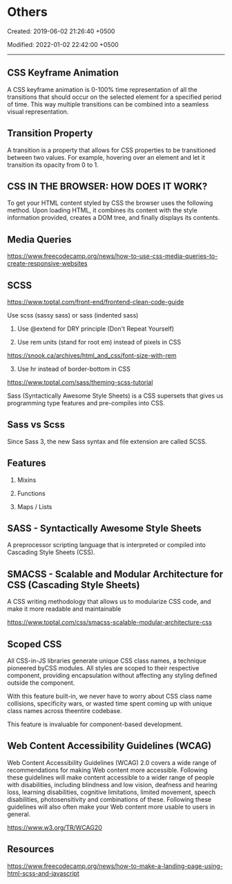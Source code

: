 # Others

Created: 2019-06-02 21:26:40 +0500

Modified: 2022-01-02 22:42:00 +0500

---

## CSS Keyframe Animation

A CSS keyframe animation is 0-100% time representation of all the transitions that should occur on the selected element for a specified period of time. This way multiple transitions can be combined into a seamless visual representation.

## Transition Property

A transition is a property that allows for CSS properties to be transitioned between two values. For example, hovering over an element and let it transition its opacity from 0 to 1.

## CSS IN THE BROWSER: HOW DOES IT WORK?

To get your HTML content styled by CSS the browser uses the following method. Upon loading HTML, it combines its content with the style information provided, creates a DOM tree, and finally displays its contents.

## Media Queries

<https://www.freecodecamp.org/news/how-to-use-css-media-queries-to-create-responsive-websites>

## SCSS

<https://www.toptal.com/front-end/frontend-clean-code-guide>

Use scss (sassy sass) or sass (indented sass)

1. Use @extend for DRY principle (Don't Repeat Yourself)

2. Use rem units (stand for root em) instead of pixels in CSS

<https://snook.ca/archives/html_and_css/font-size-with-rem>

3. Use hr instead of border-bottom in CSS

<https://www.toptal.com/sass/theming-scss-tutorial>

Sass (Syntactically Awesome Style Sheets) is a CSS supersets that gives us programming type features and pre-compiles into CSS.

## Sass vs Scss

Since Sass 3, the new Sass syntax and file extension are called SCSS.

## Features

1. Mixins

2. Functions

3. Maps / Lists

## SASS - Syntactically Awesome Style Sheets

A preprocessor scripting language that is interpreted or compiled into Cascading Style Sheets (CSS).

## SMACSS - Scalable and Modular Architecture for CSS (Cascading Style Sheets)

A CSS writing methodology that allows us to modularize CSS code, and make it more readable and maintainable

<https://www.toptal.com/css/smacss-scalable-modular-architecture-css>

## Scoped CSS

All CSS-in-JS libraries generate unique CSS class names, a technique pioneered byCSS modules. All styles are scoped to their respective component, providing encapsulation without affecting any styling defined outside the component.

With this feature built-in, we never have to worry about CSS class name collisions, specificity wars, or wasted time spent coming up with unique class names across theentire codebase.

This feature is invaluable for component-based development.

## Web Content Accessibility Guidelines (WCAG)

Web Content Accessibility Guidelines (WCAG) 2.0 covers a wide range of recommendations for making Web content more accessible. Following these guidelines will make content accessible to a wider range of people with disabilities, including blindness and low vision, deafness and hearing loss, learning disabilities, cognitive limitations, limited movement, speech disabilities, photosensitivity and combinations of these. Following these guidelines will also often make your Web content more usable to users in general.

<https://www.w3.org/TR/WCAG20>

## Resources

<https://www.freecodecamp.org/news/how-to-make-a-landing-page-using-html-scss-and-javascript>
